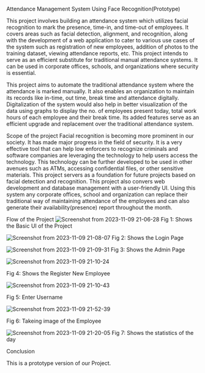 Attendance Management System Using Face Recognition(Prototype)

This project involves building an attendance system which utilizes facial recognition to mark the presence, time-in, and time-out of employees. It covers areas such as facial detection, alignment, and recognition, along with the development of a web application to cater to various use cases of the system such as registration of new employees, addition of photos to the training dataset, viewing attendance reports, etc. This project intends to serve as an efficient substitute for traditional manual attendance systems. It can be used in corporate offices, schools, and organizations where security is essential.

This project aims to automate the traditional attendance system where the attendance is marked manually. It also enables an organization to maintain its records like in-time, out time, break time and attendance digitally. Digitalization of the system would also help in better visualization of the data using graphs to display the no. of employees present today, total work hours of each employee and their break time. Its added features serve as an efficient upgrade and replacement over the traditional attendance system.

Scope of the project
Facial recognition is becoming more prominent in our society. It has made major progress in the field of security. It is a very effective tool that can help low enforcers to recognize criminals and software companies are leveraging the technology to help users access the technology. This technology can be further developed to be used in other avenues such as ATMs, accessing confidential files, or other sensitive materials. This project servers as a foundation for future projects based on facial detection and recognition. This project also convers web development and database management with a user-friendly UI. Using this system any corporate offices, school and organization can replace their traditional way of maintaining attendance of the employees and can also generate their availability(presence) report throughout the month.

Flow of the Project
![Screenshot from 2023-11-09 21-06-28](https://github.com/princedalmet/Automatic-Attendance-System-By-face-recognition/assets/99526815/e7308986-22ee-487f-af77-7faaf4308011)
Fig 1: Shows the Basic UI of the Project

![Screenshot from 2023-11-09 21-08-07](https://github.com/princedalmet/Automatic-Attendance-System-By-face-recognition/assets/99526815/9be66294-8f4d-4d5d-8948-a31b679575e3)
Fig 2: Shows the Login Page 

![Screenshot from 2023-11-09 21-09-31](https://github.com/princedalmet/Automatic-Attendance-System-By-face-recognition/assets/99526815/3bf6b1cd-95af-4529-ad5d-ade733f083a2)
Fig 3: Shows the Admin Page

![Screenshot from 2023-11-09 21-10-24](https://github.com/princedalmet/Automatic-Attendance-System-By-face-recognition/assets/99526815/b9d2738a-49fc-4d7e-b7c7-d671eb88fa48)

Fig 4: Shows the Register New Employee

![Screenshot from 2023-11-09 21-10-43](https://github.com/princedalmet/Automatic-Attendance-System-By-face-recognition/assets/99526815/511e28e4-c81f-4019-a1c4-c59ac351158e)

Fig 5: Enter Username

![Screenshot from 2023-11-09 21-52-39](https://github.com/princedalmet/Automatic-Attendance-System-By-face-recognition/assets/99526815/9eeb6f3c-c905-40f1-a994-0d2a48538f68)

Fig 6: Takeing image of the Employee

![Screenshot from 2023-11-09 21-20-05](https://github.com/princedalmet/Automatic-Attendance-System-By-face-recognition/assets/99526815/43c6e970-5e0c-494c-b902-6f758f033386)
Fig 7: Shows the statistics of the day


Conclusion

This is a prototype version of our Project.
